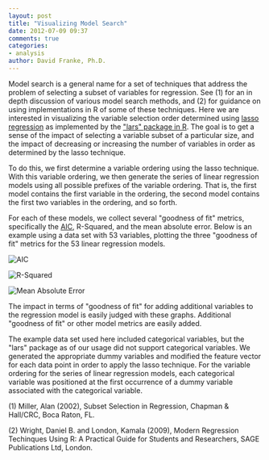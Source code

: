 ```yaml
---
layout: post
title: "Visualizing Model Search"
date: 2012-07-09 09:37
comments: true
categories: 
- analysis
author: David Franke, Ph.D.
---
```


Model search is a general name for a set of techniques that address the problem of selecting a subset of variables for regression.  See (1) for an in depth discussion of various model search methods, and (2) for guidance on using implementations in R of some of these techniques. Here we are interested in visualizing the variable selection order determined using [lasso regression](http://www-stat.stanford.edu/~tibs/lasso.html) as implemented by the ["lars" package in R](http://www.stanford.edu/~hastie/Papers/LARS/). The goal is to get a sense of the impact of selecting a variable subset of a particular size, and the impact of decreasing or increasing the number of variables in order as determined by the lasso technique.

<!-- more -->
To do this, we first determine a variable ordering using the lasso technique.  With this variable ordering, we then generate the series of linear regression models using all possible prefixes of the variable ordering.  That is, the first model contains the first variable in the ordering, the second model contains the first two variables in the ordering, and so forth.

For each of these models, we collect several "goodness of fit" metrics, specifically the [AIC](http://en.wikipedia.org/wiki/Akaike_information_criterion), R-Squared, and the mean absolute error. Below is an example using a data set with 53 variables, plotting the three "goodness of fit" metrics for the 53 linear regression models.

![AIC](/images/2012-07-09-visualizing-aic.png)

![R-Squared](/images/2012-07-09-visualizing-rsq.png)

![Mean Absolute Error](/images/2012-07-09-visualizing-mae.png)

The impact in terms of "goodness of fit" for adding additional variables to the regression model is easily judged with these graphs. Additional "goodness of fit" or other model metrics are easily added.

The example data set used here included categorical variables, but the "lars" package as of our usage did not support categorical variables. We generated the appropriate dummy variables and modified the feature vector for each data point in order to apply the lasso technique.  For the variable ordering for the series of linear regression models, each categorical variable was positioned at the first occurrence of a dummy variable associated with the categorical variable.

(1) Miller, Alan (2002), Subset Selection in Regression, Chapman & Hall/CRC, Boca Raton, FL.

(2) Wright, Daniel B. and London, Kamala (2009), Modern Regression Techinques Using R: A Practical Guide for Students and Researchers, SAGE Publications Ltd, London.
